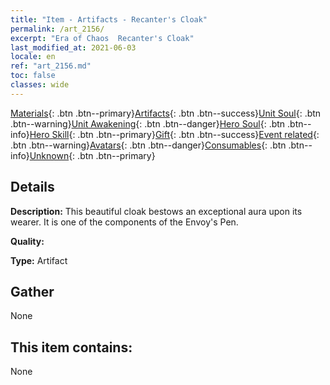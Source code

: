```yaml
---
title: "Item - Artifacts - Recanter's Cloak"
permalink: /art_2156/
excerpt: "Era of Chaos  Recanter's Cloak"
last_modified_at: 2021-06-03
locale: en
ref: "art_2156.md"
toc: false
classes: wide
---
```

 [Materials](/Items/){: .btn .btn--primary}[Artifacts](/Items/Artifacts/){: .btn .btn--success}[Unit Soul](/Items/UnitSoul/){: .btn .btn--warning}[Unit Awakening](/Items/UnitAwakening/){: .btn .btn--danger}[Hero Soul](/Items/HeroSoul/){: .btn .btn--info}[Hero Skill](/Items/HeroSkill/){: .btn .btn--primary}[Gift](/Items/Gift/){: .btn .btn--success}[Event related](/Items/Events/){: .btn .btn--warning}[Avatars](/Items/Avatars/){: .btn .btn--danger}[Consumables](/Items/Consumables/){: .btn .btn--info}[Unknown](/Items/Unknown/){: .btn .btn--primary}

## Details
 **Description:** This beautiful cloak bestows an exceptional aura upon its wearer. It is one of the components of the Envoy's Pen.

 **Quality:** 

 **Type:** Artifact

## Gather

  None

## This item contains:

  None

